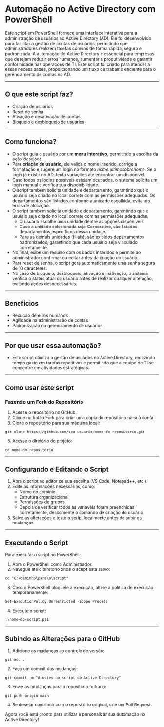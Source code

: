 #  Automação no Active Directory com PowerShell
Este script em PowerShell fornece uma interface interativa para a administração de usuários no Active Directory (AD). Ele foi desenvolvido para facilitar a gestão de contas de usuários, permitindo que administradores realizem tarefas comuns de forma rápida, segura e padronizada.
A automação do Active Directory é essencial para empresas que desejam reduzir erros humanos, aumentar a produtividade e garantir conformidade nas operações de TI. Este script foi criado para atender a essas necessidades, proporcionando um fluxo de trabalho eficiente para o gerenciamento de contas no AD.

---

## O que este script faz?

- Criação de usuários
- Reset de senha
- Ativação e desativação de contas
- Bloqueio e desbloqueio de usuários

---

## Como funciona?

- O script guia o usuário por um **menu interativo**, permitindo a escolha da ação desejada.
- Para **criação de usuário**, ele valida o nome inserido, corrige a formatação e sugere um login no formato *nome.ultimosobrenome*. Se o login já existir no AD, tenta variações até encontrar um disponível.
- Caso todos os logins possíveis estejam ocupados, o sistema solicita um login manual e verifica sua disponibilidade.
- O script também solicita unidade e departamento, garantindo que o usuário seja criado no local correto com as permissões adequadas. Os departamentos são listados conforme a unidade escolhida, evitando erros de alocação.
- O script também solicita unidade e departamento, garantindo que o usuário seja criado no local correto com as permissões adequadas.
  - O usuário escolhe uma unidade dentre as opções disponíveis.
  - Caso a unidade selecionada seja Corporativo, são listados departamentos específicos dessa unidade.
  - Para as demais unidades (filiais), são exibidos departamentos padronizados, garantindo que cada usuário seja vinculado corretamente.
- No final, exibe um resumo com os dados inseridos e permite ao administrador confirmar ou editar antes da criação do usuário.
- Para reset de senha, o script gera automaticamente uma senha segura de 10 caracteres.
- No caso de bloqueio, desbloqueio, ativação e inativação, o sistema verifica o status atual do usuário antes de realizar qualquer alteração, evitando ações desnecessárias.

---

## Benefícios

- Redução de erros humanos
- Agilidade na administração de contas
- Padronização no gerenciamento de usuários

---

## Por que usar essa automação?

- Este script otimiza a gestão de usuários no Active Directory, reduzindo tempo gasto em tarefas repetitivas e permitindo que a equipe de TI se concentre em atividades estratégicas.

---

## Como usar este script

### Fazendo um Fork do Repositório

1. Acesse o repositório no GitHub.
2. Clique no botão Fork para criar uma cópia do repositório na sua conta.
3. Clone o repositório para sua máquina local:
  ```
git clone https://github.com/seu-usuario/nome-do-repositorio.git
  ```
5. Acesse o diretório do projeto:
  ```
cd nome-do-repositorio
  ```

---

## Configurando e Editando o Script

1. Abra o script no editor de sua escolha (VS Code, Notepad++, etc.).
2. Edite as informações necessárias, como:
    - Nome do domínio
    - Estrutura organizacional
    - Permissões de grupos
    - Depois de verificar todos as variavéis foram preenchidas corretamente, descomente o comando de criação do usuário
3. Salve as alterações e teste o script localmente antes de subir as mudanças.

---

## Executando o Script

Para executar o script no PowerShell:
1. Abra o PowerShell como Administrador.
2. Navegue até o diretório onde o script está salvo:
 ```
cd "C:\caminho\para\o\script"
 ```
3. Caso o PowerShell bloqueie a execução, altere a política de execução temporariamente:
 ```
Set-ExecutionPolicy Unrestricted -Scope Process
 ```
4. Execute o script:
 ```
.\nome-do-script.ps1
 ```

---

## Subindo as Alterações para o GitHub

1. Adicione as mudanças ao controle de versão:
 ```
git add .
 ```
2. Faça um commit das mudanças:
 ```
git commit -m "Ajustes no script do Active Directory"
 ```
3. Envie as mudanças para o repositório forkado:
 ```
git push origin main
 ```
4. Se desejar contribuir com o repositório original, crie um Pull Request.

Agora você está pronto para utilizar e personalizar sua automação no Active Directory!
